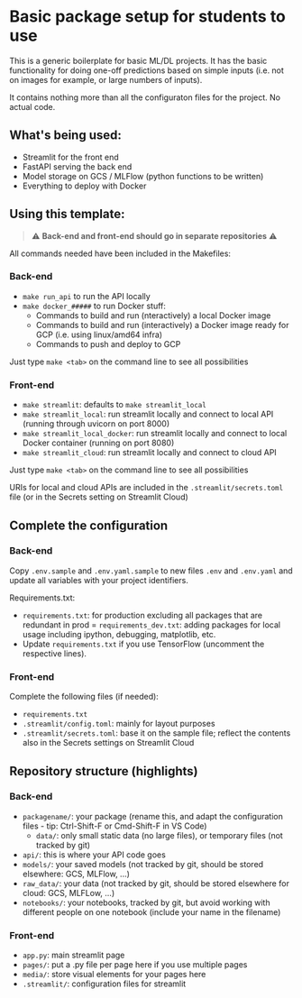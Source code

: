 # Basic package setup for students to use

This is a generic boilerplate for basic ML/DL projects.
It has the basic functionality for doing one-off predictions based on simple inputs (i.e. not on images for example, or large numbers of inputs).

It contains nothing more than all the configuraton files for the project. No actual code.

## What's being used:
- Streamlit for the front end
- FastAPI serving the back end
- Model storage on GCS / MLFlow (python functions to be written)
- Everything to deploy with Docker

## Using this template:

> :warning: **Back-end and front-end should go in separate repositories** :warning:


All commands needed have been included in the Makefiles:

### Back-end

- `make run_api` to run the API locally
- `make docker_#####` to run Docker stuff:
  - Commands to build and run (nteractively) a local Docker image
  - Commands to build and run (interactively) a Docker image ready for GCP (i.e. using linux/amd64 infra)
  - Commands to push and deploy to GCP

Just type `make <tab>` on the command line to see all possibilities

### Front-end
- `make streamlit`: defaults to `make streamlit_local`
- `make streamlit_local`: run streamlit locally and connect to local API (running through uvicorn on port 8000)
- `make streamlit_local_docker`: run streamlit locally and connect to local Docker container (running on port 8080)
- `make streamlit_cloud`: run streamlit locally and connect to cloud API

Just type `make <tab>` on the command line to see all possibilities

URIs for local and cloud APIs are included in the `.streamlit/secrets.toml` file (or in the Secrets setting on Streamlit Cloud)


## Complete the configuration

### Back-end

Copy `.env.sample` and `.env.yaml.sample` to new files `.env` and `.env.yaml` and update all variables with your project identifiers.

Requirements.txt:
- `requirements.txt`: for production excluding all packages that are redundant in prod
= `requirements_dev.txt`: adding packages for local usage including ipython, debugging, matplotlib, etc.
- Update `requirements.txt` if you use TensorFlow (uncomment the respective lines).

### Front-end

Complete the following files (if needed):
- `requirements.txt`
- `.streamlit/config.toml`: mainly for layout purposes
- `.streamlit/secrets.toml`: base it on the sample file; reflect the contents also in the Secrets settings on Streamlit Cloud

## Repository structure (highlights)

### Back-end

- `packagename/`: your package (rename this, and adapt the configuration files - tip: Ctrl-Shift-F or Cmd-Shift-F in VS Code)
  - `data/`: only small static data (no large files), or temporary files (not tracked by git)
- `api/`: this is where your API code goes
- `models/`: your saved models (not tracked by git, should be stored elsewhere: GCS, MLFlow, ...)
- `raw_data/`: your data (not tracked by git, should be stored elsewhere for cloud: GCS, MLFLow, ...)
- `notebooks/`: your notebooks, tracked by git, but avoid working with different people on one notebook (include your name in the filename)

### Front-end

- `app.py`: main streamlit page
- `pages/`: put a .py file per page here if you use multiple pages
- `media/`: store visual elements for your pages here
- `.streamlit/`: configuration files for streamlit
